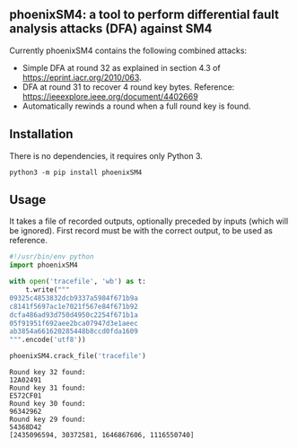 ## phoenixSM4: a tool to perform differential fault analysis attacks (DFA) against SM4

Currently phoenixSM4 contains the following combined attacks:

  * Simple DFA at round 32 as explained in section 4.3 of https://eprint.iacr.org/2010/063.
  * DFA at round 31 to recover 4 round key bytes. Reference: https://ieeexplore.ieee.org/document/4402669
  * Automatically rewinds a round when a full round key is found.

## Installation

There is no dependencies, it requires only Python 3.

```
python3 -m pip install phoenixSM4
```

## Usage
It takes a file of recorded outputs, optionally preceded by inputs (which will be ignored).
First record must be with the correct output, to be used as reference.  

```python
#!/usr/bin/env python
import phoenixSM4

with open('tracefile', 'wb') as t:
    t.write("""
09325c4853832dcb9337a5984f671b9a
c8141f5697ac1e7021f567e84f671b92
dcfa486ad93d750d4950c2254f671b1a
05f91951f692aee2bca07947d3e1aeec
ab3854a661620285448b8ccd0fda1609
""".encode('utf8'))

phoenixSM4.crack_file('tracefile')
```

```
Round key 32 found:
12A02491
Round key 31 found:
E572CF01
Round key 30 found:
96342962
Round key 29 found:
54368D42
[2435096594, 30372581, 1646867606, 1116550740]
```
